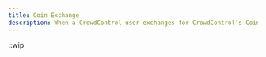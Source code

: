 ```yaml
---
title: Coin Exchange
description: When a CrowdControl user exchanges for CrowdControl's Coin currency
---
```


::wip